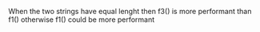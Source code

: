 When the two strings have equal lenght then f3() is more performant than f1() otherwise f1() could be more performant
